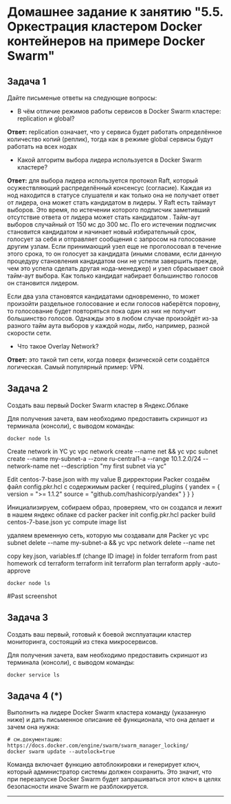 # Домашнее задание к занятию "5.5. Оркестрация кластером Docker контейнеров на примере Docker Swarm"

## Задача 1

Дайте письменые ответы на следующие вопросы:

- В чём отличие режимов работы сервисов в Docker Swarm кластере: replication и global?

**Ответ:** replication означает, что у сервиса будет работать определённое количество копий (реплик), тогда как в режиме global сервисы будут работать на всех нодах

- Какой алгоритм выбора лидера используется в Docker Swarm кластере?

**Ответ:** для выбора лидера используется протокол Raft, который осужествляющий распределённый консенсус (согласие). Каждая из нод находится в статусе слушателя и как только она не получает ответ от лидера, она может стать кандидатом в лидеры. У Raft есть таймаут выборов. Это время, по истечении которого подписчик заметивший отсутствие ответа от лидера может стать кандидатом . Тайм-аут выборов случайный от 150 мс до 300 мс. По его истечении подписчик становится кандидатом и начинает новый избирательный срок, голосует за себя и отправляет сообщения с запросом на голосование другим узлам. Если принимающий узел еще не проголосовал в течение этого срока, то он голосует за кандидата (иными словами, если данную процедуру становления кандидатом они не успели завершить прежде, чем это успела сделать другая нода-менеджер) и узел сбрасывает свой тайм-аут выбора. Как только кандидат набирает большинство голосов он становится лидером.

Если два узла становятся кандидатами одновременно, то может произойти раздельное голосование и если голосов наберётся поровну, то голосование будет повторяться пока один из них не получит большинство голосов. Однажды это в любом случае произойдёт из-за разного тайм аута выборов у каждой ноды, либо, например, разной скорости сети.

- Что такое Overlay Network?

**Ответ:** это такой тип сети, когда поверх физической сети создаётся логическая. Самый популярный пример: VPN.

## Задача 2

Создать ваш первый Docker Swarm кластер в Яндекс.Облаке

Для получения зачета, вам необходимо предоставить скриншот из терминала (консоли), с выводом команды:
```
docker node ls
```

Create network in YC
yc vpc network create --name net && yc vpc subnet create --name my-subnet-a --zone ru-central1-a --range 10.1.2.0/24 --network-name net --description "my first subnet via yc"

Edit centos-7-base.json with my value
В дирректории Packer создаём файл config.pkr.hcl с содержимым
packer {
  required_plugins {
    yandex = {
      version = ">= 1.1.2"
      source  = "github.com/hashicorp/yandex"
    }
  }
}

Инициализируем, собираем образ, проверяем, что он создался и лежит в нашем яндекс облаке
cd packer
packer init config.pkr.hcl
packer build centos-7-base.json
yc compute image list


удаляем временную сеть, которую мы создавали для Packer
yc vpc subnet delete --name my-subnet-a && yc vpc network delete --name net

copy key.json, variables.tf (change ID image) in folder terraform from past homework
cd terraform
terraform init
terraform plan
terraform apply -auto-approve

```
docker node ls
```
#Past screenshot


## Задача 3

Создать ваш первый, готовый к боевой эксплуатации кластер мониторинга, состоящий из стека микросервисов.

Для получения зачета, вам необходимо предоставить скриншот из терминала (консоли), с выводом команды:
```
docker service ls
```

## Задача 4 (*)

Выполнить на лидере Docker Swarm кластера команду (указанную ниже) и дать письменное описание её функционала, что она делает и зачем она нужна:
```
# см.документацию: https://docs.docker.com/engine/swarm/swarm_manager_locking/
docker swarm update --autolock=true
```


Команда включает функцию автоблокировки и генерирует ключ, который администратор системы должен сохранить. Это значит, что при перезапуске Docker Swarm будет запрашиваться этот ключ в целях безопасности иначе Swarm не разблокируется.

---
